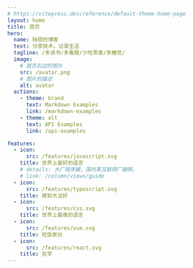 ```yaml
---
# https://vitepress.dev/reference/default-theme-home-page
layout: home
title: 首页
hero:
  name: 陆硕的博客
  text: 分享技术，记录生活
  tagline: /多读书/多看报/少吃零食/多睡觉/
  image:
    # 首页右边的图片
    src: /avatar.png
    # 图片的描述
    alt: avatar
  actions:
    - theme: brand
      text: Markdown Examples
      link: /markdown-examples
    - theme: alt
      text: API Examples
      link: /api-examples

features:
  - icon:
      src: /features/javascript.svg
    title: 世界上最好的语言
    # details: 大厂程序媛，国内某互联网厂搬砖。
    # link: /column/views/guide
  - icon:
      src: /features/typescript.svg
    title: 微软大法好
  - icon:
      src: /features/css.svg
    title: 世界上最难的语言
  - icon:
      src: /features/vue.svg
    title: 吃饭家伙
  - icon:
      src: /features/react.svg
    title: 在学
---
```

